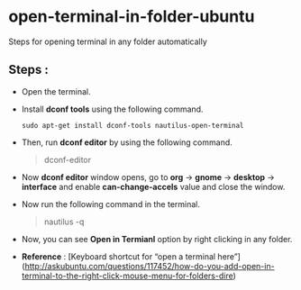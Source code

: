 # open-terminal-in-folder-ubuntu
Steps for opening terminal in any folder automatically

## Steps :

* Open the terminal.
* Install **dconf tools** using the following command.
  ```
  sudo apt-get install dconf-tools nautilus-open-terminal
  ```
  
* Then, run **dconf editor** by using the following command.

  > dconf-editor
* Now **dconf editor** window opens, go to **org** -> **gnome** -> **desktop** -> **interface** and enable **can-change-accels** value and close the window.
* Now run the following command in the terminal.

  > nautilus -q
* Now, you can see **Open in Termianl** option by right clicking in any folder.
* **Reference** : [Keyboard shortcut for “open a terminal here”]         (http://askubuntu.com/questions/117452/how-do-you-add-open-in-terminal-to-the-right-click-mouse-menu-for-folders-dire)

